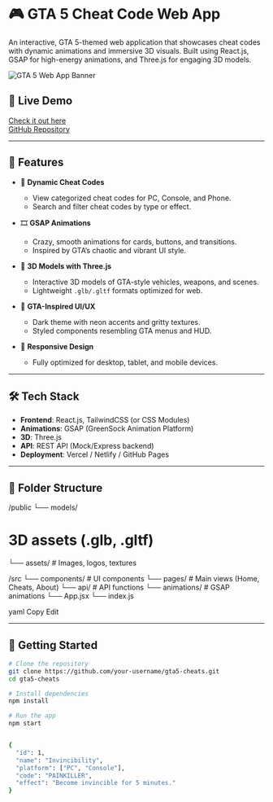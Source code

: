 # 🎮 GTA 5 Cheat Code Web App

An interactive, GTA 5-themed web application that showcases cheat codes with dynamic animations and immersive 3D visuals. Built using React.js, GSAP for high-energy animations, and Three.js for engaging 3D models.

![GTA 5 Web App Banner](./assets/banner.png) <!-- Add your own banner image -->

## 🚀 Live Demo

[Check it out here](http://mellow-caramel-0f1f48.netlify.app/)  
[GitHub Repository](https://github.com/Harshb234/gta_cheatecode)

---

## 🎯 Features

- 🔫 **Dynamic Cheat Codes**
  - View categorized cheat codes for PC, Console, and Phone.
  - Search and filter cheat codes by type or effect.

- 🎞️ **GSAP Animations**
  - Crazy, smooth animations for cards, buttons, and transitions.
  - Inspired by GTA’s chaotic and vibrant UI style.

- 🧱 **3D Models with Three.js**
  - Interactive 3D models of GTA-style vehicles, weapons, and scenes.
  - Lightweight `.glb/.gltf` formats optimized for web.

- 🎨 **GTA-Inspired UI/UX**
  - Dark theme with neon accents and gritty textures.
  - Styled components resembling GTA menus and HUD.

- 📱 **Responsive Design**
  - Fully optimized for desktop, tablet, and mobile devices.

---

## 🛠️ Tech Stack

- **Frontend**: React.js, TailwindCSS (or CSS Modules)
- **Animations**: GSAP (GreenSock Animation Platform)
- **3D**: Three.js
- **API**: REST API (Mock/Express backend)
- **Deployment**: Vercel / Netlify / GitHub Pages

---

## 📁 Folder Structure
/public └── models/ 
# 3D assets (.glb, .gltf)
└── assets/ # Images, logos, textures

/src 
└── components/ 
      # UI components
       └── pages/ # Main views (Home, Cheats, About) 
        └── api/ # API functions 
         └── animations/ # GSAP animations
          └── App.jsx 
          └── index.js

yaml
Copy
Edit



---

## 🧪 Getting Started

```bash
# Clone the repository
git clone https://github.com/your-username/gta5-cheats.git
cd gta5-cheats

# Install dependencies
npm install

# Run the app
npm start


{
  "id": 1,
  "name": "Invincibility",
  "platform": ["PC", "Console"],
  "code": "PAINKILLER",
  "effect": "Become invincible for 5 minutes."
}






